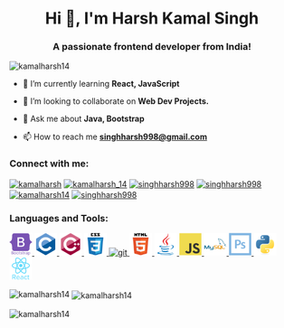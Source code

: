 <h1 align="center">Hi 👋, I'm Harsh Kamal Singh</h1>
<h3 align="center">A passionate frontend developer from India!</h3>

<p align="left"> <img src="https://komarev.com/ghpvc/?username=kamalharsh14&label=Profile%20views&color=0e75b6&style=flat" alt="kamalharsh14" /> </p>

- 🌱 I’m currently learning **React, JavaScript**

- 👯 I’m looking to collaborate on **Web Dev Projects.**

- 💬 Ask me about **Java, Bootstrap**

- 📫 How to reach me **singhharsh998@gmail.com**

<h3 align="left">Connect with me:</h3>
<p align="left">
<a href="https://linkedin.com/in/kamalharsh" target="blank"><img align="center" src="https://raw.githubusercontent.com/rahuldkjain/github-profile-readme-generator/master/src/images/icons/Social/linked-in-alt.svg" alt="kamalharsh" height="30" width="40" /></a>
<a href="https://instagram.com/kamalharsh_14" target="blank"><img align="center" src="https://raw.githubusercontent.com/rahuldkjain/github-profile-readme-generator/master/src/images/icons/Social/instagram.svg" alt="kamalharsh_14" height="30" width="40" /></a>
<a href="https://www.codechef.com/users/singhharsh998" target="blank"><img align="center" src="https://cdn.jsdelivr.net/npm/simple-icons@3.1.0/icons/codechef.svg" alt="singhharsh998" height="30" width="40" /></a>
<a href="https://www.hackerrank.com/singhharsh998" target="blank"><img align="center" src="https://raw.githubusercontent.com/rahuldkjain/github-profile-readme-generator/master/src/images/icons/Social/hackerrank.svg" alt="singhharsh998" height="30" width="40" /></a>
<a href="https://www.leetcode.com/kamalharsh14" target="blank"><img align="center" src="https://raw.githubusercontent.com/rahuldkjain/github-profile-readme-generator/master/src/images/icons/Social/leet-code.svg" alt="kamalharsh14" height="30" width="40" /></a>
<a href="https://auth.geeksforgeeks.org/user/singhharsh998" target="blank"><img align="center" src="https://raw.githubusercontent.com/rahuldkjain/github-profile-readme-generator/master/src/images/icons/Social/geeks-for-geeks.svg" alt="singhharsh998" height="30" width="40" /></a>
</p>

<h3 align="left">Languages and Tools:</h3>
<p align="left"> <a href="https://getbootstrap.com" target="_blank" rel="noreferrer"> <img src="https://raw.githubusercontent.com/devicons/devicon/master/icons/bootstrap/bootstrap-plain-wordmark.svg" alt="bootstrap" width="40" height="40"/> </a> <a href="https://www.cprogramming.com/" target="_blank" rel="noreferrer"> <img src="https://raw.githubusercontent.com/devicons/devicon/master/icons/c/c-original.svg" alt="c" width="40" height="40"/> </a> <a href="https://www.w3schools.com/cpp/" target="_blank" rel="noreferrer"> <img src="https://raw.githubusercontent.com/devicons/devicon/master/icons/cplusplus/cplusplus-original.svg" alt="cplusplus" width="40" height="40"/> </a> <a href="https://www.w3schools.com/css/" target="_blank" rel="noreferrer"> <img src="https://raw.githubusercontent.com/devicons/devicon/master/icons/css3/css3-original-wordmark.svg" alt="css3" width="40" height="40"/> </a> <a href="https://git-scm.com/" target="_blank" rel="noreferrer"> <img src="https://www.vectorlogo.zone/logos/git-scm/git-scm-icon.svg" alt="git" width="40" height="40"/> </a> <a href="https://www.w3.org/html/" target="_blank" rel="noreferrer"> <img src="https://raw.githubusercontent.com/devicons/devicon/master/icons/html5/html5-original-wordmark.svg" alt="html5" width="40" height="40"/> </a> <a href="https://www.java.com" target="_blank" rel="noreferrer"> <img src="https://raw.githubusercontent.com/devicons/devicon/master/icons/java/java-original.svg" alt="java" width="40" height="40"/> </a> <a href="https://developer.mozilla.org/en-US/docs/Web/JavaScript" target="_blank" rel="noreferrer"> <img src="https://raw.githubusercontent.com/devicons/devicon/master/icons/javascript/javascript-original.svg" alt="javascript" width="40" height="40"/> </a> <a href="https://www.mysql.com/" target="_blank" rel="noreferrer"> <img src="https://raw.githubusercontent.com/devicons/devicon/master/icons/mysql/mysql-original-wordmark.svg" alt="mysql" width="40" height="40"/> </a> <a href="https://www.photoshop.com/en" target="_blank" rel="noreferrer"> <img src="https://raw.githubusercontent.com/devicons/devicon/master/icons/photoshop/photoshop-line.svg" alt="photoshop" width="40" height="40"/> </a> <a href="https://www.python.org" target="_blank" rel="noreferrer"> <img src="https://raw.githubusercontent.com/devicons/devicon/master/icons/python/python-original.svg" alt="python" width="40" height="40"/> </a> <a href="https://reactjs.org/" target="_blank" rel="noreferrer"> <img src="https://raw.githubusercontent.com/devicons/devicon/master/icons/react/react-original-wordmark.svg" alt="react" width="40" height="40"/> </a> </p>

<p><img align="left" src="https://github-readme-stats.vercel.app/api/top-langs?username=kamalharsh14&show_icons=true&locale=en&layout=compact" alt="kamalharsh14" /></p>

<p>&nbsp;<img align="center" src="https://github-readme-stats.vercel.app/api?username=kamalharsh14&show_icons=true&locale=en" alt="kamalharsh14" /></p>

<p><img align="center" src="https://github-readme-streak-stats.herokuapp.com/?user=kamalharsh14&" alt="kamalharsh14" /></p>
